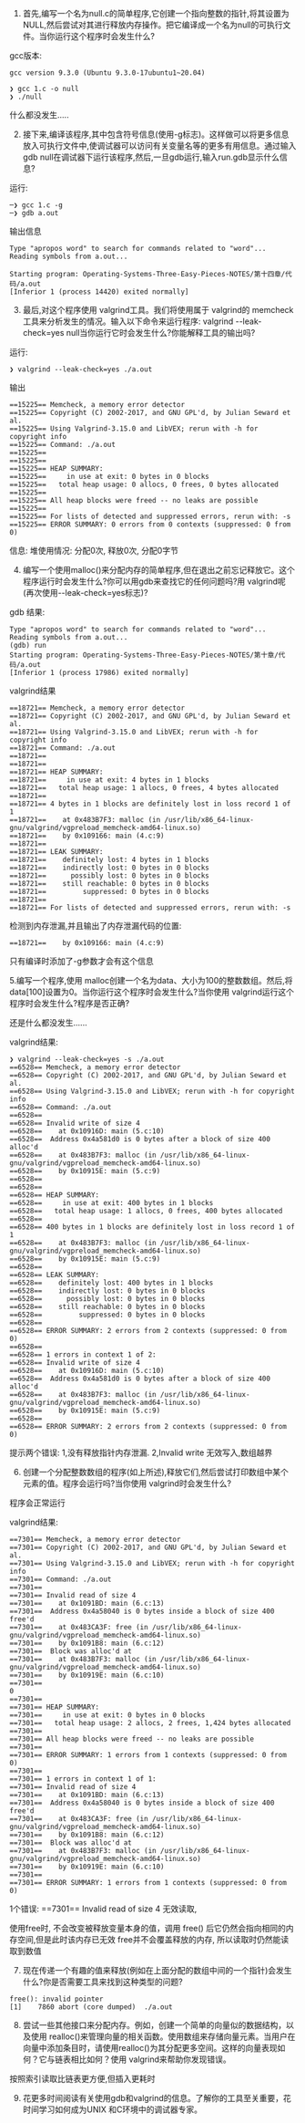 1. 首先,编写一个名为null.c的简单程序,它创建一个指向整数的指针,将其设置为NULL,然后尝试对其进行释放内存操作。把它编译成一个名为null的可执行文件。当你运行这个程序时会发生什么?

gcc版本:
```
gcc version 9.3.0 (Ubuntu 9.3.0-17ubuntu1~20.04)
```

```
❯ gcc 1.c -o null
❯ ./null
```
什么都没发生.....

2. 接下来,编译该程序,其中包含符号信息(使用-g标志)。这样做可以将更多信息放入可执行文件中,使调试器可以访问有关变量名等的更多有用信息。通过输入 gdb null在调试器下运行该程序,然后,一旦gdb运行,输入run.gdb显示什么信息?

运行:

```
─❯ gcc 1.c -g
─❯ gdb a.out
```

输出信息
```
Type "apropos word" to search for commands related to "word"...
Reading symbols from a.out...

Starting program: Operating-Systems-Three-Easy-Pieces-NOTES/第十四章/代码/a.out 
[Inferior 1 (process 14420) exited normally]
```


3. 最后,对这个程序使用 valgrind工具。我们将使用属于 valgrind的 memcheck工具来分析发生的情况。输入以下命令来运行程序: valgrind --leak-check=yes null当你运行它时会发生什么?你能解释工具的输出吗?

运行:
```
❯ valgrind --leak-check=yes ./a.out
```

输出
```
==15225== Memcheck, a memory error detector
==15225== Copyright (C) 2002-2017, and GNU GPL'd, by Julian Seward et al.
==15225== Using Valgrind-3.15.0 and LibVEX; rerun with -h for copyright info
==15225== Command: ./a.out
==15225== 
==15225== 
==15225== HEAP SUMMARY:
==15225==     in use at exit: 0 bytes in 0 blocks
==15225==   total heap usage: 0 allocs, 0 frees, 0 bytes allocated
==15225== 
==15225== All heap blocks were freed -- no leaks are possible
==15225== 
==15225== For lists of detected and suppressed errors, rerun with: -s
==15225== ERROR SUMMARY: 0 errors from 0 contexts (suppressed: 0 from 0)
```

信息:
堆使用情况: 分配0次, 释放0次, 分配0字节


4. 编写一个使用malloc()来分配内存的简单程序,但在退出之前忘记释放它。这个程序运行时会发生什么?你可以用gdb来查找它的任何问题吗?用 valgrind呢(再次使用--leak-check=yes标志)?

gdb 结果:
```
Type "apropos word" to search for commands related to "word"...
Reading symbols from a.out...
(gdb) run
Starting program: Operating-Systems-Three-Easy-Pieces-NOTES/第十章/代码/a.out 
[Inferior 1 (process 17986) exited normally]
```

valgrind结果
```
==18721== Memcheck, a memory error detector
==18721== Copyright (C) 2002-2017, and GNU GPL'd, by Julian Seward et al.
==18721== Using Valgrind-3.15.0 and LibVEX; rerun with -h for copyright info
==18721== Command: ./a.out
==18721== 
==18721== 
==18721== HEAP SUMMARY:
==18721==     in use at exit: 4 bytes in 1 blocks
==18721==   total heap usage: 1 allocs, 0 frees, 4 bytes allocated
==18721== 
==18721== 4 bytes in 1 blocks are definitely lost in loss record 1 of 1
==18721==    at 0x483B7F3: malloc (in /usr/lib/x86_64-linux-gnu/valgrind/vgpreload_memcheck-amd64-linux.so)
==18721==    by 0x109166: main (4.c:9)
==18721== 
==18721== LEAK SUMMARY:
==18721==    definitely lost: 4 bytes in 1 blocks
==18721==    indirectly lost: 0 bytes in 0 blocks
==18721==      possibly lost: 0 bytes in 0 blocks
==18721==    still reachable: 0 bytes in 0 blocks
==18721==         suppressed: 0 bytes in 0 blocks
==18721== 
==18721== For lists of detected and suppressed errors, rerun with: -s

```

检测到内存泄漏,并且输出了内存泄漏代码的位置:
```
==18721==    by 0x109166: main (4.c:9)
```
只有编译时添加了-g参数才会有这个信息


5.编写一个程序,使用 malloc创建一个名为data、大小为100的整数数组。然后,将data[100]设置为0。当你运行这个程序时会发生什么?当你使用 valgrind运行这个程序时会发生什么?程序是否正确?

还是什么都没发生......

valgrind结果:

```
❯ valgrind --leak-check=yes -s ./a.out
==6528== Memcheck, a memory error detector
==6528== Copyright (C) 2002-2017, and GNU GPL'd, by Julian Seward et al.
==6528== Using Valgrind-3.15.0 and LibVEX; rerun with -h for copyright info
==6528== Command: ./a.out
==6528== 
==6528== Invalid write of size 4
==6528==    at 0x10916D: main (5.c:10)
==6528==  Address 0x4a581d0 is 0 bytes after a block of size 400 alloc'd
==6528==    at 0x483B7F3: malloc (in /usr/lib/x86_64-linux-gnu/valgrind/vgpreload_memcheck-amd64-linux.so)
==6528==    by 0x10915E: main (5.c:9)
==6528== 
==6528== 
==6528== HEAP SUMMARY:
==6528==     in use at exit: 400 bytes in 1 blocks
==6528==   total heap usage: 1 allocs, 0 frees, 400 bytes allocated
==6528== 
==6528== 400 bytes in 1 blocks are definitely lost in loss record 1 of 1
==6528==    at 0x483B7F3: malloc (in /usr/lib/x86_64-linux-gnu/valgrind/vgpreload_memcheck-amd64-linux.so)
==6528==    by 0x10915E: main (5.c:9)
==6528== 
==6528== LEAK SUMMARY:
==6528==    definitely lost: 400 bytes in 1 blocks
==6528==    indirectly lost: 0 bytes in 0 blocks
==6528==      possibly lost: 0 bytes in 0 blocks
==6528==    still reachable: 0 bytes in 0 blocks
==6528==         suppressed: 0 bytes in 0 blocks
==6528== 
==6528== ERROR SUMMARY: 2 errors from 2 contexts (suppressed: 0 from 0)
==6528== 
==6528== 1 errors in context 1 of 2:
==6528== Invalid write of size 4
==6528==    at 0x10916D: main (5.c:10)
==6528==  Address 0x4a581d0 is 0 bytes after a block of size 400 alloc'd
==6528==    at 0x483B7F3: malloc (in /usr/lib/x86_64-linux-gnu/valgrind/vgpreload_memcheck-amd64-linux.so)
==6528==    by 0x10915E: main (5.c:9)
==6528== 
==6528== ERROR SUMMARY: 2 errors from 2 contexts (suppressed: 0 from 0)
```

提示两个错误:
1,没有释放指针内存泄漏.
2,Invalid write 无效写入,数组越界


6. 创建一个分配整数数组的程序(如上所述),释放它们,然后尝试打印数组中某个元素的值。程序会运行吗?当你使用 valgrind时会发生什么?

程序会正常运行

valgrind结果:

```
==7301== Memcheck, a memory error detector
==7301== Copyright (C) 2002-2017, and GNU GPL'd, by Julian Seward et al.
==7301== Using Valgrind-3.15.0 and LibVEX; rerun with -h for copyright info
==7301== Command: ./a.out
==7301== 
==7301== Invalid read of size 4
==7301==    at 0x1091BD: main (6.c:13)
==7301==  Address 0x4a58040 is 0 bytes inside a block of size 400 free'd
==7301==    at 0x483CA3F: free (in /usr/lib/x86_64-linux-gnu/valgrind/vgpreload_memcheck-amd64-linux.so)
==7301==    by 0x1091B8: main (6.c:12)
==7301==  Block was alloc'd at
==7301==    at 0x483B7F3: malloc (in /usr/lib/x86_64-linux-gnu/valgrind/vgpreload_memcheck-amd64-linux.so)
==7301==    by 0x10919E: main (6.c:10)
==7301== 
0
==7301== 
==7301== HEAP SUMMARY:
==7301==     in use at exit: 0 bytes in 0 blocks
==7301==   total heap usage: 2 allocs, 2 frees, 1,424 bytes allocated
==7301== 
==7301== All heap blocks were freed -- no leaks are possible
==7301== 
==7301== ERROR SUMMARY: 1 errors from 1 contexts (suppressed: 0 from 0)
==7301== 
==7301== 1 errors in context 1 of 1:
==7301== Invalid read of size 4
==7301==    at 0x1091BD: main (6.c:13)
==7301==  Address 0x4a58040 is 0 bytes inside a block of size 400 free'd
==7301==    at 0x483CA3F: free (in /usr/lib/x86_64-linux-gnu/valgrind/vgpreload_memcheck-amd64-linux.so)
==7301==    by 0x1091B8: main (6.c:12)
==7301==  Block was alloc'd at
==7301==    at 0x483B7F3: malloc (in /usr/lib/x86_64-linux-gnu/valgrind/vgpreload_memcheck-amd64-linux.so)
==7301==    by 0x10919E: main (6.c:10)
==7301== 
==7301== ERROR SUMMARY: 1 errors from 1 contexts (suppressed: 0 from 0)
```

1个错误:
==7301== Invalid read of size 4
无效读取,


使用free时,
不会改变被释放变量本身的值，调用 free() 后它仍然会指向相同的内存空间,但是此时该内存已无效
free并不会覆盖释放的内存, 所以读取时仍然能读取到数值

7. 现在传递一个有趣的值来释放(例如在上面分配的数组中间的一个指针)会发生什么?你是否需要工具来找到这种类型的问题?

```
free(): invalid pointer
[1]    7860 abort (core dumped)  ./a.out
```

8. 尝试一些其他接口来分配内存。例如，创建一个简单的向量似的数据结构，以及使用 realloc()来管理向量的相关函数。使用数组来存储向量元素。当用户在向量中添加条目时，请使用realloc()为其分配更多空间。这样的向量表现如何？它与链表相比如何？使用 valgrind来帮助你发现错误。

按照索引读取比链表更方便,但插入更耗时

9. 花更多时间阅读有关使用gdb和valgrind的信息。了解你的工具至关重要，花时间学习如何成为UNIX 和C环境中的调试器专家。